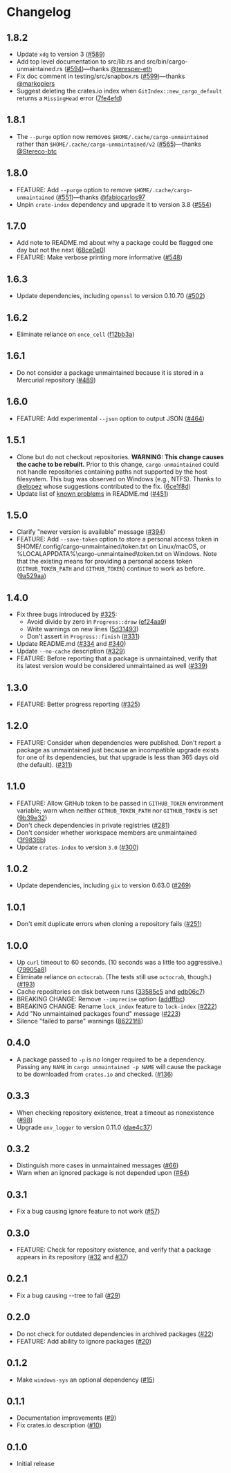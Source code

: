 # Changelog

## 1.8.2

- Update `xdg` to version 3 ([#589](https://github.com/trailofbits/cargo-unmaintained/pull/589))
- Add top level documentation to src/lib.rs and src/bin/cargo-unmaintained.rs ([#594](https://github.com/trailofbits/cargo-unmaintained/pull/594))&mdash;thanks [@teresper-eth](https://github.com/teresper-eth)
- Fix doc comment in testing/src/snapbox.rs ([#599](https://github.com/trailofbits/cargo-unmaintained/pull/599))&mdash;thanks [@markopiers](https://github.com/markopiers)
- Suggest deleting the crates.io index when `GitIndex::new_cargo_default` returns a `MissingHead` error ([7fe4efd](https://github.com/trailofbits/cargo-unmaintained/commit/7fe4efd29a646bf91f1b8623e59de8c27cdde23a))

## 1.8.1

- The `--purge` option now removes `$HOME/.cache/cargo-unmaintained` rather than `$HOME/.cache/cargo-unmaintained/v2` ([#565](https://github.com/trailofbits/cargo-unmaintained/pull/565))&mdash;thanks [@Stereco-btc](https://github.com/Stereco-btc)

## 1.8.0

- FEATURE: Add `--purge` option to remove `$HOME/.cache/cargo-unmaintained` ([#551](https://github.com/trailofbits/cargo-unmaintained/pull/551))&mdash;thanks [@fabiocarlos97](https://github.com/fabiocarlos97)
- Unpin `crate-index` dependency and upgrade it to version 3.8 ([#554](https://github.com/trailofbits/cargo-unmaintained/pull/554))

## 1.7.0

- Add note to README.md about why a package could be flagged one day but not the next ([68ce0e0](https://github.com/trailofbits/cargo-unmaintained/commit/68ce0e03285139593d33a5859d85bc8d1146c206))
- FEATURE: Make verbose printing more informative ([#548](https://github.com/trailofbits/cargo-unmaintained/pull/548))

## 1.6.3

- Update dependencies, including `openssl` to version 0.10.70 ([#502](https://github.com/trailofbits/cargo-unmaintained/pull/502))

## 1.6.2

- Eliminate reliance on `once_cell` ([f12bb3a](https://github.com/trailofbits/cargo-unmaintained/commit/f12bb3ad03ce5b5b43424518a2b4bf41268de53b))

## 1.6.1

- Do not consider a package unmaintained because it is stored in a Mercurial repository ([#489](https://github.com/trailofbits/cargo-unmaintained/pull/489))

## 1.6.0

- FEATURE: Add experimental `--json` option to output JSON ([#464](https://github.com/trailofbits/cargo-unmaintained/pull/464))

## 1.5.1

- Clone but do not checkout repositories. **WARNING: This change causes the cache to be rebuilt.** Prior to this change, `cargo-unmaintained` could not handle repositories containing paths not supported by the host filesystem. This bug was observed on Windows (e.g., NTFS). Thanks to [@elopez](https://github.com/elopez) whose suggestions contributed to the fix. ([6ce1f8d](https://github.com/trailofbits/cargo-unmaintained/commit/6ce1f8de9d09b4d41c714cd78480622da5f5f328))
- Update list of [known problems](https://github.com/trailofbits/cargo-unmaintained?tab=readme-ov-file#known-problems) in README.md ([#451](https://github.com/trailofbits/cargo-unmaintained/pull/451))

## 1.5.0

- Clarify "newer version is available" message ([#394](https://github.com/trailofbits/cargo-unmaintained/pull/394))
- FEATURE: Add `--save-token` option to store a personal access token in $HOME/.config/cargo-unmaintained/token.txt on Linux/macOS, or %LOCALAPPDATA%\cargo-unmaintained\token.txt on Windows. Note that the existing means for providing a personal access token (`GITHUB_TOKEN_PATH` and `GITHUB_TOKEN`) continue to work as before. ([9a529aa](https://github.com/trailofbits/cargo-unmaintained/commit/9a529aadbada51a543b4db94cef21efd2c3f5ffc))

## 1.4.0

- Fix three bugs introduced by [#325](https://github.com/trailofbits/cargo-unmaintained/pull/325):
  - Avoid divide by zero in `Progress::draw` ([ef24aa9](https://github.com/trailofbits/cargo-unmaintained/commit/ef24aa968b4618a3beefd7daa989ace0082a8180))
  - Write warnings on new lines ([5d31493](https://github.com/trailofbits/cargo-unmaintained/commit/5d314938f0372fa8a222211bb21f4773a0330508))
  - Don't assert in `Progress::finish` ([#331](https://github.com/trailofbits/cargo-unmaintained/pull/331))
- Update README.md ([#334](https://github.com/trailofbits/cargo-unmaintained/pull/334) and [#340](https://github.com/trailofbits/cargo-unmaintained/pull/340))
- Update `--no-cache` description ([#329](https://github.com/trailofbits/cargo-unmaintained/pull/329))
- FEATURE: Before reporting that a package is unmaintained, verify that its latest version would be considered unmaintained as well ([#339](https://github.com/trailofbits/cargo-unmaintained/pull/339))

## 1.3.0

- FEATURE: Better progress reporting ([#325](https://github.com/trailofbits/cargo-unmaintained/pull/325))

## 1.2.0

- FEATURE: Consider when dependencies were published. Don't report a package as unmaintained just because an incompatible upgrade exists for one of its dependencies, but that upgrade is less than 365 days old (the default). ([#311](https://github.com/trailofbits/cargo-unmaintained/pull/311))

## 1.1.0

- FEATURE: Allow GitHub token to be passed in `GITHUB_TOKEN` environment variable; warn when neither `GITHUB_TOKEN_PATH` nor `GITHUB_TOKEN` is set ([9b39e32](https://github.com/trailofbits/cargo-unmaintained/commit/9b39e320b263910b2a4dc57f0fe6dd6027d7f6fd))
- Don't check dependencies in private registries ([#281](https://github.com/trailofbits/cargo-unmaintained/pull/281))
- Don't consider whether workspace members are unmaintained ([3f9836b](https://github.com/trailofbits/cargo-unmaintained/commit/3f9836bf53d2715a62820c9f7b0164e9dedb8abd))
- Update `crates-index` to version `3.0` ([#300](https://github.com/trailofbits/cargo-unmaintained/pull/300))

## 1.0.2

- Update dependencies, including `gix` to version 0.63.0 ([#269](https://github.com/trailofbits/cargo-unmaintained/pull/269))

## 1.0.1

- Don't emit duplicate errors when cloning a repository fails ([#251](https://github.com/trailofbits/cargo-unmaintained/pull/251))

## 1.0.0

- Up `curl` timeout to 60 seconds. (10 seconds was a little too aggressive.) ([79905a8](https://github.com/trailofbits/cargo-unmaintained/commit/79905a8e1b373035e13fddd3b850cda0362e6eb3))
- Eliminate reliance on `octocrab`. (The tests still use `octocrab`, though.) ([#193](https://github.com/trailofbits/cargo-unmaintained/pull/193))
- Cache repositories on disk between runs ([33585c5](https://github.com/trailofbits/cargo-unmaintained/commit/33585c5520f9e2ec83fdb8bc34057a12d1a9ab67)
  and [edb06c7](https://github.com/trailofbits/cargo-unmaintained/commit/edb06c77d90dbf1792849c89cc68f58f16c70ae5))
- BREAKING CHANGE: Remove `--imprecise` option ([addffbc](https://github.com/trailofbits/cargo-unmaintained/commit/addffbc3742981bb6c4a68bb47d1ea97e4930d60))
- BREAKING CHANGE: Rename `lock_index` feature to `lock-index` ([#222](https://github.com/trailofbits/cargo-unmaintained/pull/222))
- Add "No unmaintained packages found" message ([#223](https://github.com/trailofbits/cargo-unmaintained/pull/223))
- Silence "failed to parse" warnings ([86221f8](https://github.com/trailofbits/cargo-unmaintained/commit/86221f8b0eafcf1a5ccd4a1f0e975ced11663a01))

## 0.4.0

- A package passed to `-p` is no longer required to be a dependency. Passing any `NAME` in `cargo unmaintained -p NAME` will cause the package to be downloaded from `crates.io` and checked. ([#136](https://github.com/trailofbits/cargo-unmaintained/pull/136))

## 0.3.3

- When checking repository existence, treat a timeout as nonexistence ([#98](https://github.com/trailofbits/cargo-unmaintained/pull/98))
- Upgrade `env_logger` to version 0.11.0 ([dae4c37](https://github.com/trailofbits/cargo-unmaintained/commit/dae4c373b71ee73a8b9fe37f0c95fc617267c0f9))

## 0.3.2

- Distinguish more cases in unmaintained messages ([#66](https://github.com/trailofbits/cargo-unmaintained/pull/66))
- Warn when an ignored package is not depended upon ([#64](https://github.com/trailofbits/cargo-unmaintained/pull/64))

## 0.3.1

- Fix a bug causing ignore feature to not work ([#57](https://github.com/trailofbits/cargo-unmaintained/pull/57))

## 0.3.0

- FEATURE: Check for repository existence, and verify that a package appears in its repository ([#32](https://github.com/trailofbits/cargo-unmaintained/pull/32) and [#37](https://github.com/trailofbits/cargo-unmaintained/pull/37))

## 0.2.1

- Fix a bug causing --tree to fail ([#29](https://github.com/trailofbits/cargo-unmaintained/pull/29))

## 0.2.0

- Do not check for outdated dependencies in archived packages ([#22](https://github.com/trailofbits/cargo-unmaintained/pull/22))
- FEATURE: Add ability to ignore packages ([#20](https://github.com/trailofbits/cargo-unmaintained/pull/20))

## 0.1.2

- Make `windows-sys` an optional dependency ([#15](https://github.com/trailofbits/cargo-unmaintained/pull/15))

## 0.1.1

- Documentation improvements ([#9](https://github.com/trailofbits/cargo-unmaintained/pull/9))
- Fix crates.io description ([#10](https://github.com/trailofbits/cargo-unmaintained/pull/10))

## 0.1.0

- Initial release
